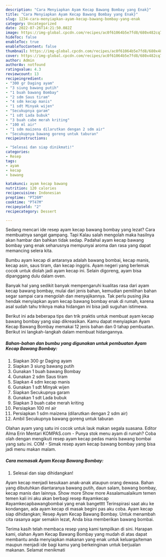 ```yaml
---
description: "Cara Menyiapkan Ayam Kecap Bawang Bombay yang Enak}"
title: "Cara Menyiapkan Ayam Kecap Bawang Bombay yang Enak}"
slug: 1234-cara-menyiapkan-ayam-kecap-bawang-bombay-yang-enak
category: Uncategorized
date: 2022-07-26T14:21:50.082Z
image: https://img-global.cpcdn.com/recipes/ac0f61064b5e7fd8/680x482cq70/ayam-kecap-bawang-bombay-foto-resep-utama.jpg
hideToc: false
enableToc: true
enableTocContent: false
thumbnail: https://img-global.cpcdn.com/recipes/ac0f61064b5e7fd8/680x482cq70/ayam-kecap-bawang-bombay-foto-resep-utama.jpg
cover: https://img-global.cpcdn.com/recipes/ac0f61064b5e7fd8/680x482cq70/ayam-kecap-bawang-bombay-foto-resep-utama.jpg
author: Admin
authorAv: notfound
ratingvalue: 4.3
reviewcount: 13
recipeingredient:
- "300 gr Daging ayam"
- "3 siung bawang putih"
- "1 buah bawang Bombay"
- "2 sdm Saus tiram"
- "4 sdm kecap manis"
- "1 sdt Minyak wijen"
- "Secukupnya garam"
- "1 sdt Lada bubuk"
- "3 buah cabe merah kriting"
- "100 ml air"
- "1 sdm maizena dilarutkan dengan 2 sdm air"
- "Secukupnya bawang goreng untuk taburan"
recipeinstructions:

- "Selesai dan siap dinikmati!"
categories:
- Resep
tags:
- ayam
- kecap
- bawang

katakunci: ayam kecap bawang 
nutrition: 120 calories
recipecuisine: Indonesian
preptime: "PT26M"
cooktime: "PT47M"
recipeyield: "2"
recipecategory: Dessert

---
```



Sedang mencari ide resep ayam kecap bawang bombay yang lezat? Cara membuatnya sangat gampang. Tapi Kalau salah mengolah maka hasilnya akan hambar dan bahkan tidak sedap. Padahal ayam kecap bawang bombay yang enak seharusnya mempunyai aroma dan rasa yang dapat memancing selera kita.


Bumbu ayam kecap di antaranya adalah bawang bombai, kecap manis, kecap asin, saus tiram, dan kecap inggris. Ayam negeri yang berlemak cocok untuk diolah jadi ayam kecap ini. Selain digoreng, ayam bisa dipanggang dulu dalam oven.

Banyak hal yang sedikit banyak mempengaruhi kualitas rasa dari ayam kecap bawang bombay, mulai dari jenis bahan, kemudian pemilihan bahan segar sampai cara mengolah dan menyajikannya. Tak perlu pusing jika hendak menyiapkan ayam kecap bawang bombay enak di rumah, karena asal sudah tahu triknya maka hidangan ini bisa jadi suguhan istimewa.


Berikut ini ada beberapa tips dan trik praktis untuk membuat ayam kecap bawang bombay yang siap dikreasikan. Kamu dapat menyiapkan Ayam Kecap Bawang Bombay memakai 12 jenis bahan dan 0 tahap pembuatan. Berikut ini langkah-langkah dalam membuat hidangannya.

<!--inarticleads1-->

##### Bahan-bahan dan bumbu yang digunakan untuk pembuatan Ayam Kecap Bawang Bombay:

1. Siapkan 300 gr Daging ayam
1. Siapkan 3 siung bawang putih
1. Gunakan 1 buah bawang Bombay
1. Gunakan 2 sdm Saus tiram
1. Siapkan 4 sdm kecap manis
1. Gunakan 1 sdt Minyak wijen
1. Siapkan Secukupnya garam
1. Gunakan 1 sdt Lada bubuk
1. Siapkan 3 buah cabe merah kriting
1. Persiapkan 100 ml air
1. Persiapkan 1 sdm maizena (dilarutkan dengan 2 sdm air)
1. Ambil Secukupnya bawang goreng untuk taburan


Olahan ayam yang satu ini cocok untuk lauk makan segala suasana. Editor Alma Erin Mentari KOMPAS.com - Punya stok menu ayam di rumah? Coba olah dengan mengikuti resep ayam kecap pedas manis bawang bombai yang satu ini. COM - Simak resep ayam kecap bawang bombay yang bisa jadi menu makan malam. 

<!--inarticleads2-->

##### Cara memasak Ayam Kecap Bawang Bombay:


1. Selesai dan siap dihidangkan!

Ayam kecap menjadi kesukaan anak-anak ataupun orang dewasa. Bahan yang dibutuhkan diantaranya bawang putih, daun salam, bawang bombay, kecap manis dan lainnya. Show more Show more Assalamualaikum temen temen kali ini aku akan berbagi resep #ayamkecap #ayamkecapbawangbombai yang enak bangetttt Terinspirasi saat aku ke kondangan, ada ayam kecap di masak begini pas aku coba. Ayam kecap siap dihidangkan; Resep Ayam Kecap Bawang Bombay. Untuk menambah cita rasanya agar semakin lezat, Anda bisa memberikan bawang bombai. 

Terima kasih telah membaca resep yang kami tampilkan di sini. Harapan kami, olahan Ayam Kecap Bawang Bombay yang mudah di atas dapat membantu anda menyiapkan makanan yang enak untuk keluarga/teman maupun menjadi ide bagi kamu yang berkeinginan untuk berjualan makanan. Selamat menikmati

